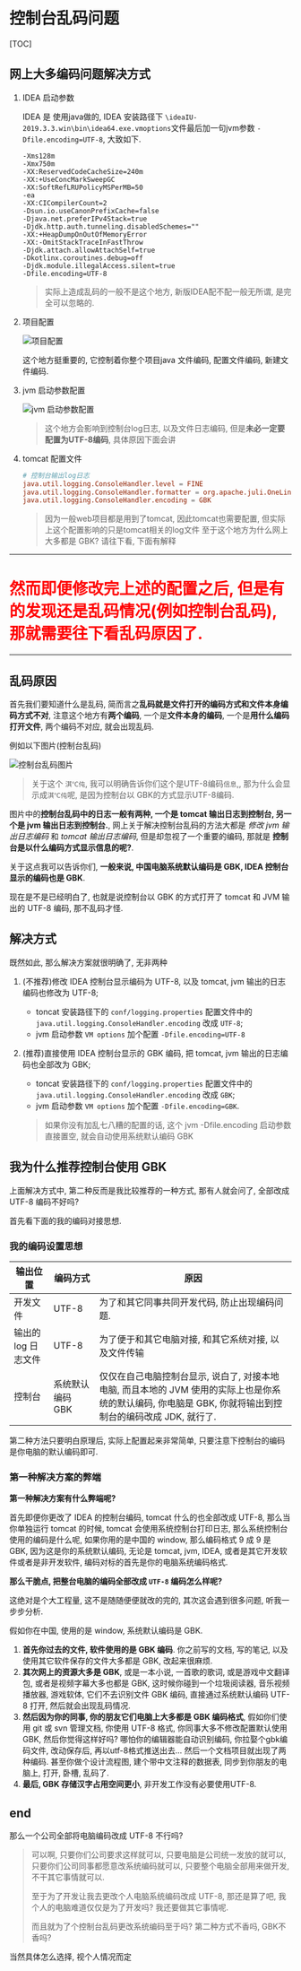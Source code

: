 # 控制台乱码问题

[TOC]

## 网上大多编码问题解决方式

1. IDEA 启动参数

   IDEA 是 使用java做的, IDEA 安装路径下 `\ideaIU-2019.3.3.win\bin\idea64.exe.vmoptions`文件最后加一句jvm参数 `-Dfile.encoding=UTF-8`, 大致如下.

   ```properties
   -Xms128m
   -Xmx750m
   -XX:ReservedCodeCacheSize=240m
   -XX:+UseConcMarkSweepGC
   -XX:SoftRefLRUPolicyMSPerMB=50
   -ea
   -XX:CICompilerCount=2
   -Dsun.io.useCanonPrefixCache=false
   -Djava.net.preferIPv4Stack=true
   -Djdk.http.auth.tunneling.disabledSchemes=""
   -XX:+HeapDumpOnOutOfMemoryError
   -XX:-OmitStackTraceInFastThrow
   -Djdk.attach.allowAttachSelf=true
   -Dkotlinx.coroutines.debug=off
   -Djdk.module.illegalAccess.silent=true
   -Dfile.encoding=UTF-8
   ```

   > 实际上造成乱码的一般不是这个地方, 新版IDEA配不配一般无所谓, 是完全可以忽略的.

2. 项目配置

   ![项目配置](https://gitee.com/cpfree/picture-warehouse/raw/master/pic/20210610121039.png)

   这个地方挺重要的, 它控制着你整个项目java 文件编码, 配置文件编码, 新建文件编码.

3. jvm 启动参数配置

   ![jvm 启动参数配置](https://gitee.com/cpfree/picture-warehouse/raw/master/pic/20210610121052.png)

   > 这个地方会影响到控制台log日志, 以及文件日志编码, 但是**未必一定要配置为UTF-8编码**, 具体原因下面会讲

4. tomcat 配置文件

   ```conf
   # 控制台输出log日志
   java.util.logging.ConsoleHandler.level = FINE
   java.util.logging.ConsoleHandler.formatter = org.apache.juli.OneLineFormatter
   java.util.logging.ConsoleHandler.encoding = GBK
   ```

   > 因为一般web项目都是用到了tomcat, 因此tomcat也需要配置, 但实际上这个配置影响的只是tomcat相关的log文件
   > 至于这个地方为什么网上大多都是 GBK? 请往下看, 下面有解释

---

<h1><font color="red">然而即便修改完上述的配置之后, 但是有的发现还是乱码情况(例如控制台乱码), 那就需要往下看乱码原因了.</font></h1>

---

## 乱码原因

首先我们要知道什么是乱码, 简而言之**乱码就是文件打开的编码方式和文件本身编码方式不对**, 注意这个地方有**两个编码**, 一个是**文件本身的编码**, 一个是**用什么编码打开文件**, 两个编码不对应, 就会出现乱码.

例如以下图片(控制台乱码)

![控制台乱码图片](https://gitee.com/cpfree/picture-warehouse/raw/master/pic/20210610121112.png)

> 关于这个 `淇℃伅`, 我可以明确告诉你们这个是UTF-8编码`信息`,, 那为什么会显示成`淇℃伅`呢, 是因为控制台以 GBK的方式显示UTF-8编码.

图片中的**控制台乱码中的日志一般有两种, 一个是 tomcat 输出日志到控制台, 另一个是 jvm 输出日志到控制台.**, 网上关于解决控制台乱码的方法大都是 _修改 jvm 输出日志编码_ 和 _tomcat 输出日志编码_, 但是却忽视了一个重要的编码, 那就是 **控制台是以什么编码方式显示信息的呢?**.

关于这点我可以告诉你们, **一般来说, 中国电脑系统默认编码是 GBK, IDEA 控制台显示的编码也是 GBK**.

现在是不是已经明白了, 也就是说控制台以 GBK 的方式打开了 tomcat 和 JVM 输出的 UTF-8 编码, 那不乱码才怪.

## 解决方式

既然如此, 那么解决方案就很明确了, 无非两种

1. (不推荐)修改 IDEA 控制台显示编码为 UTF-8, 以及 tomcat, jvm 输出的日志编码也修改为 UTF-8;

   - toncat 安装路径下的 `conf/logging.properties` 配置文件中的 `java.util.logging.ConsoleHandler.encoding` 改成 `UTF-8`;
   - jvm 启动参数 `VM options` 加个配置 `-Dfile.encoding=UTF-8`

2. (推荐)直接使用 IDEA 控制台显示的 GBK 编码, 把 tomcat, jvm 输出的日志编码也全部改为 GBK;

   - toncat 安装路径下的 `conf/logging.properties` 配置文件中的 `java.util.logging.ConsoleHandler.encoding` 改成 `GBK`;
   - jvm 启动参数 `VM options` 加个配置 `-Dfile.encoding=GBK`.

   > 如果你没有加乱七八糟的配置的话, 这个 jvm -Dfile.encoding 启动参数直接置空, 就会自动使用系统默认编码 GBK

## 我为什么推荐控制台使用 GBK

上面解决方式中, 第二种反而是我比较推荐的一种方式, 那有人就会问了, 全部改成 UTF-8 编码不好吗?

首先看下面的我的编码对接思想.

### 我的编码设置思想

| 输出位置            | 编码方式         | 原因                                                                                                                                                     |
| ------------------- | ---------------- | -------------------------------------------------------------------------------------------------------------------------------------------------------- |
| 开发文件            | UTF-8            | 为了和其它同事共同开发代码, 防止出现编码问题.                                                                                                            |
| 输出的 log 日志文件 | UTF-8            | 为了便于和其它电脑对接, 和其它系统对接, 以及文件传输                                                                                                     |
| 控制台              | 系统默认编码 GBK | 仅仅在自己电脑控制台显示, 说白了, 对接本地电脑, 而且本地的 JVM 使用的实际上也是你系统的默认编码, 你电脑是 GBK, 你就将输出到控制台的编码改成 JDK, 就行了. |

第二种方法只要明白原理后, 实际上配置起来非常简单, 只要注意下控制台的编码是你电脑的默认编码即可.

### 第一种解决方案的弊端

**第一种解决方案有什么弊端呢?**

首先即便你更改了 IDEA 的控制台编码, tomcat 什么的也全部改成 UTF-8, 那么当你单独运行 tomcat 的时候, tomcat 会使用系统控制台打印日志, 那么系统控制台使用的编码是什么呢, 如果你用的是中国的 window, 那么编码格式 9 成 9 是 GBK, 因为这是你的系统默认编码, 无论是 tomcat, jvm, IDEA, 或者是其它开发软件或者是非开发软件, 编码对标的首先是你的电脑系统编码格式.

**那么干脆点, 把整台电脑的编码全部改成 `UTF-8` 编码怎么样呢?**

这绝对是个大工程量, 这不是随随便便就改的完的, 其次这会遇到很多问题, 听我一步步分析.

假如你在中国, 使用的是 window, 系统默认编码是 GBK.

1. **首先你过去的文件, 软件使用的是 GBK 编码**. 你之前写的文档, 写的笔记, 以及使用其它软件保存的文件大多都是 GBK, 改起来很麻烦.
2. **其次网上的资源大多是 GBK**, 或是一本小说, 一首歌的歌词, 或是游戏中文翻译包, 或者是视频字幕大多也都是 GBK, 这时候你碰到一个垃圾阅读器, 音乐视频播放器, 游戏软体, 它们不去识别文件 GBK 编码, 直接通过系统默认编码 UTF-8 打开, 然后就会出现乱码情况.
3. **然后因为你的同事, 你的朋友它们电脑上大多都是 GBK 编码格式**, 假如你们使用 git 或 svn 管理文档, 你使用 UTF-8 格式, 你同事大多不修改配置默认使用 GBK, 然后你觉得这样好吗? 哪怕你的编辑器能自动识别编码, 你拉娶个gbk编码文件, 改动保存后, 再以utf-8格式推送出去... 然后一个文档项目就出现了两种编码. 甚至你做个设计流程图, 建个带中文注释的数据表, 同步到你朋友的电脑上, 打开, 卧槽, 乱码了.
4. **最后, GBK 存储汉字占用空间更小**, 非开发工作没有必要使用UTF-8.

## end

那么一个公司全部将电脑编码改成 UTF-8 不行吗?

> 可以啊, 只要你们公司要求这样就可以, 只要电脑是公司统一发放的就可以, 只要你们公司同事都愿意改系统编码就可以, 只要整个电脑全部用来做开发, 不干其它事情就可以.
>
> 至于为了开发让我去更改个人电脑系统编码改成 UTF-8, 那还是算了吧, 我个人的电脑难道仅仅是为了开发吗? 我还要做其它事情呢.
>
> 而且就为了个控制台乱码更改系统编码至于吗? 第二种方式不香吗, GBK不香吗?

当然具体怎么选择, 视个人情况而定
